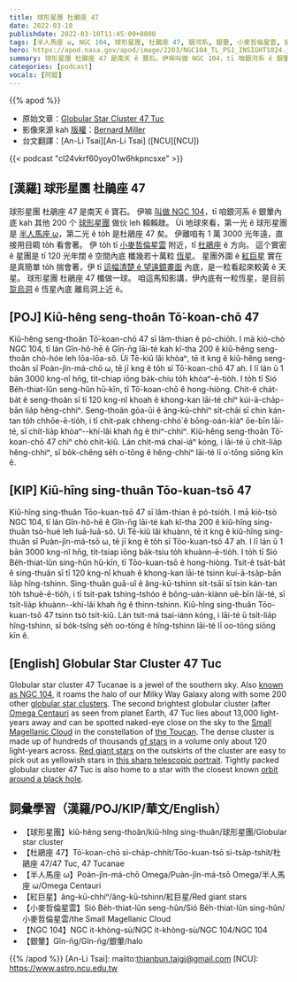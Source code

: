 ```yaml
---
title: 球形星團 杜鵑座 47
date: 2022-03-10
publishdate: 2022-03-10T11:45:00+0800
tags: [半人馬座 ω, NGC 104, 球形星團, 杜鵑座 47, 銀河系, 銀暈, 小麥哲倫星雲, 紅巨星]
hero: https://apod.nasa.gov/apod/image/2203/NGC104_TL_PS1_INSIGHT1024.jpg
summary: 球形星團 杜鵑座 47 是南天 ê 寶石。伊嘛叫做 NGC 104，tī 咱銀河系 ê 銀暈內底。
categories: [podcast]
vocals: [阿錕]
---
```


{{% apod %}}

- 原始文章：[Globular Star Cluster 47 Tuc](https://apod.nasa.gov/apod/ap220310.html)
- 影像來源 kah [版權][copyright]：[Bernard Miller](http://azstarman.net/CDK/index.html)
- 台文翻譯：[An-Li Tsai][An-Li Tsai] ([NCU][NCU])

{{< podcast "cl24vkrf60yoy01w6hkpncsxe" >}}

## [漢羅] 球形星團 杜鵑座 47
球形星團 杜鵑座 47 是南天 ê 寶石。
伊嘛 [叫做 NGC 104][known as NGC 104]，tī 咱銀河系 ê 銀暈內底 kah 其他 200 个 [球形星團][globular star clusters] 做伙 leh 賴賴趖。
Ùi 地球來看，第一光 ê 球形星團是 [半人馬座 ω][Omega Centauri]，第二光 ê to̍h 是杜鵑座 47 矣。
伊離咱有 1 萬 3000 光年遠，直接用目睭 to̍h 看會著。
伊 to̍h tī [小麥哲倫星雲][Small Magellanic Cloud] 附近，tī [杜鵑座][the Toucan] ê 方向。
這个實密 ê 星團是 tī 120 光年闊 ê 空間內底 櫼幾若十萬粒 [恆星][of stars]。
星團外圍 ê [紅巨星][Red giant stars] 實在是真簡單 to̍h 揣會著，伊 tī [這幅清楚 ê 望遠鏡畫面][this sharp telescopic portrait] 內底，是一粒看起來較黃 ê 天星。
球形星團 杜鵑座 47 櫼做一球。
咱這馬知影講，伊內底有一粒恆星，是目前 [踅烏洞][orbit around a black hole] ê 恆星內底 離烏洞上近 ê。


## [POJ] Kiû-hêng seng-thoân Tō͘-koan-chō 47
Kiû-hêng seng-thoân Tō͘-koan-chō 47 sī lâm-thian ê pó-chio̍h.
I mā kiò-chò NGC 104, tī lán Gîn-hô-hē ê Gîn-n̄g lāi-té kah kî-tha 200 ê kiû-hêng seng-thoân chò-hóe leh lōa-lōa-sô.
Ùi Tē-kiû lâi khòaⁿ, tē it kng ê kiû-hêng seng-thoân sī Poàn-jîn-má-chō ω, tē jī kng ê to̍h sī Tō͘-koan-chō 47 ah.
I lī lán ū 1 bān 3000 kng-nî hn̄g, ti̍t-chiap iōng ba̍k-chiu to̍h khòaⁿ-ē-tio̍h.
I to̍h tī Sió Be̍h-thiat-lûn seng-hûn hū-kīn, tī Tō͘-koan-chō ê hong-hiòng.
Chit-ê cha̍t-ba̍t ê seng-thoân sī tī 120 kng-nî khoah ê khong-kan lāi-té chiⁿ kúi-ā-cha̍p-bān lia̍p hêng-chhiⁿ.
Seng-thoân gōa-ûi ê âng-kū-chhiⁿ si̍t-chāi sī chin kán-tan to̍h chhōe-ē-tio̍h, i tī chit-pak chheng-chhó͘ ê bōng-oán-kiàⁿ ōe-bīn lāi-té, sī chi̍t-lia̍p khòaⁿ--khí-lâi khah n̂g ê thiⁿ-chhiⁿ.
Kiû-hêng seng-thoân Tō͘-koan-chō 47 chiⁿ chò chi̍t-kiû.
Lán chit-má chai-iáⁿ kóng, i lāi-té ū chi̍t-lia̍p hêng-chhiⁿ, sī bo̍k-chêng se̍h o͘-tōng ê hêng-chhiⁿ lāi-té lī o͘-tōng siōng kīn ê.


## [KIP] Kiû-hîng sing-thuân Tōo-kuan-tsō 47
Kiû-hîng sing-thuân Tōo-kuan-tsō 47 sī lâm-thian ê pó-tsio̍h.
I mā kiò-tsò NGC 104, tī lán Gîn-hô-hē ê Gîn-n̄g lāi-té kah kî-tha 200 ê kiû-hîng sing-thuân tsò-hué leh luā-luā-sô.
Uì Tē-kiû lâi khuànn, tē it kng ê kiû-hîng sing-thuân sī Puàn-jîn-má-tsō ω, tē jī kng ê to̍h sī Tōo-kuan-tsō 47 ah.
I lī lán ū 1 bān 3000 kng-nî hn̄g, ti̍t-tsiap iōng ba̍k-tsiu to̍h khuànn-ē-tio̍h.
I to̍h tī Sió Be̍h-thiat-lûn sing-hûn hū-kīn, tī Tōo-kuan-tsō ê hong-hiòng.
Tsit-ê tsa̍t-ba̍t ê sing-thuân sī tī 120 kng-nî khuah ê khong-kan lāi-té tsinn kuí-ā-tsa̍p-bān lia̍p hîng-tshinn.
Sing-thuân guā-uî ê âng-kū-tshinn si̍t-tsāi sī tsin kán-tan to̍h tshuē-ē-tio̍h, i tī tsit-pak tshing-tshóo ê bōng-uán-kiànn uē-bīn lāi-té, sī tsi̍t-lia̍p khuànn--khí-lâi khah n̂g ê thinn-tshinn.
Kiû-hîng sing-thuân Tōo-kuan-tsō 47 tsinn tsò tsi̍t-kiû.
Lán tsit-má tsai-iánn kóng, i lāi-té ū tsi̍t-lia̍p hîng-tshinn, sī bo̍k-tsîng se̍h oo-tōng ê hîng-tshinn lāi-té lī oo-tōng siōng kīn ê.


## [English] Globular Star Cluster 47 Tuc
Globular star cluster 47 Tucanae is a jewel of the southern sky.
Also [known as NGC 104][known as NGC 104], it roams the halo of our Milky Way Galaxy along with some 200 other [globular star clusters][globular star clusters].
The second brightest globular cluster (after [Omega Centauri][Omega Centauri] as seen from planet Earth, 47 Tuc lies about 13,000 light-years away and can be spotted naked-eye close on the sky to the [Small Magellanic Cloud][Small Magellanic Cloud] in the constellation of [the Toucan][the Toucan].
The dense cluster is made up of hundreds of thousands [of stars][of stars] in a volume only about 120 light-years across.
[Red giant stars][Red giant stars] on the outskirts of the cluster are easy to pick out as yellowish stars in [this sharp telescopic portrait][this sharp telescopic portrait].
Tightly packed globular cluster 47 Tuc is also home to a star with the closest known [orbit around a black hole][orbit around a black hole].

## 詞彙學習（漢羅/POJ/KIP/華文/English）
- 【球形星團】kiû-hêng seng-thoân/kiû-hîng sing-thuân/球形星團/Globular star cluster
- 【杜鵑座 47】Tō͘-koan-chō sì-cha̍p-chhit/Tōo-kuan-tsō sì-tsa̍p-tshit/杜鵑座 47/47 Tuc, 47 Tucanae
- 【半人馬座 ω】Poàn-jîn-má-chō Omega/Puàn-jîn-má-tsō Omega/半人馬座 ω/Omega Centauri
- 【紅巨星】âng-kū-chhiⁿ/âng-kū-tshinn/紅巨星/Red giant stars
- 【小麥哲倫星雲】Sió Be̍h-thiat-lûn seng-hûn/Sió Be̍h-thiat-lûn sing-hûn/小麥哲倫星雲/the Small Magellanic Cloud
- 【NGC 104】NGC it-khòng-sù/NGC it-khòng-sù/NGC 104/NGC 104
- 【銀暈】Gîn-n̄g/Gîn-n̄g/銀暈/halo


{{% /apod %}}
[An-Li Tsai]: mailto:thianbun.taigi@gmail.com
[NCU]: https://www.astro.ncu.edu.tw

[copyright]: https://apod.nasa.gov/apod/fap/lib/about_apod.html#srapply

[known as NGC 104]:http://www.messier.seds.org/xtra/ngc/n0104.html
[globular star clusters]:http://en.wikipedia.org/wiki/Globular_cluster
[Omega Centauri]:https://apod.nasa.gov/apod/ap190824.html
[Small Magellanic Cloud]:https://apod.nasa.gov/apod/ap100903.html
[the Toucan]:http://www.hawastsoc.org/deepsky/tuc/
[of stars]:https://apod.nasa.gov/apod/ap080906.html
[Red giant stars]:https://apod.nasa.gov/apod/ap081218.html
[this sharp telescopic portrait]:http://azstarman.net/CDK/TUCANAE47.htm
[orbit around a black hole]:https://www.nasa.gov/mission_pages/chandra/news/star-discovered-in-closest-known-orbit-around-likely-black-hole.html
